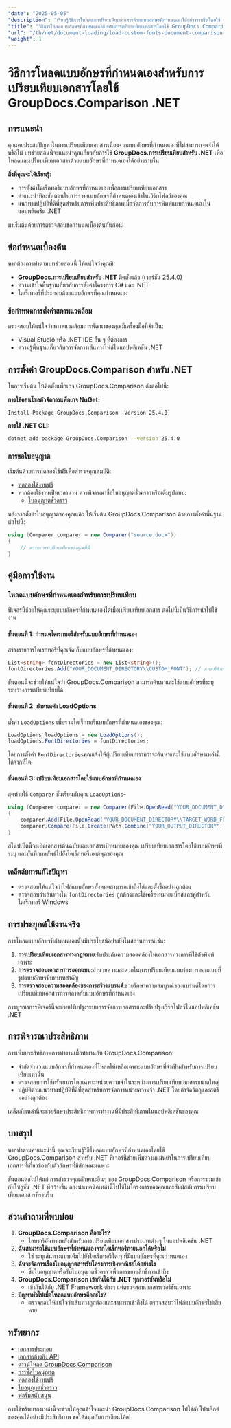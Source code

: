 ```yaml
---
"date": "2025-05-05"
"description": "เรียนรู้วิธีการโหลดและเปรียบเทียบเอกสารด้วยแบบอักษรที่กำหนดเองได้อย่างราบรื่นโดยใช้ GroupDocs.Comparison สำหรับ .NET ปฏิบัติตามคำแนะนำทีละขั้นตอนและแนวทางปฏิบัติที่ดีที่สุด"
"title": "วิธีการโหลดแบบอักษรที่กำหนดเองสำหรับการเปรียบเทียบเอกสารโดยใช้ GroupDocs.Comparison .NET"
"url": "/th/net/document-loading/load-custom-fonts-document-comparison-groupdocs-net/"
"weight": 1
---
```


# วิธีการโหลดแบบอักษรที่กำหนดเองสำหรับการเปรียบเทียบเอกสารโดยใช้ GroupDocs.Comparison .NET

## การแนะนำ

คุณเคยประสบปัญหาในการเปรียบเทียบเอกสารเนื่องจากแบบอักษรที่กำหนดเองที่ไม่สามารถจดจำได้หรือไม่ บทช่วยสอนนี้จะแนะนำคุณเกี่ยวกับการใช้ **GroupDocs.การเปรียบเทียบสำหรับ .NET** เพื่อโหลดและเปรียบเทียบเอกสารด้วยแบบอักษรที่กำหนดเองได้อย่างราบรื่น 

**สิ่งที่คุณจะได้เรียนรู้:**
- การตั้งค่าไดเร็กทอรีแบบอักษรที่กำหนดเองเพื่อการเปรียบเทียบเอกสาร
- คำแนะนำทีละขั้นตอนในการรวมแบบอักษรที่กำหนดเองเข้าในเวิร์กโฟลว์ของคุณ
- แนวทางปฏิบัติที่ดีที่สุดสำหรับการเพิ่มประสิทธิภาพเมื่อจัดการกับการพิมพ์แบบกำหนดเองในแอปพลิเคชัน .NET

มาเริ่มต้นด้วยการตรวจสอบข้อกำหนดเบื้องต้นกันก่อน!

## ข้อกำหนดเบื้องต้น

หากต้องการทำตามบทช่วยสอนนี้ ให้แน่ใจว่าคุณมี:

- **GroupDocs.การเปรียบเทียบสำหรับ .NET** ติดตั้งแล้ว (เวอร์ชัน 25.4.0)
- ความเข้าใจพื้นฐานเกี่ยวกับการตั้งค่าโครงการ C# และ .NET
- ไดเร็กทอรีที่ประกอบด้วยแบบอักษรที่คุณกำหนดเอง

### ข้อกำหนดการตั้งค่าสภาพแวดล้อม
ตรวจสอบให้แน่ใจว่าสภาพแวดล้อมการพัฒนาของคุณมีเครื่องมือที่จำเป็น:
- Visual Studio หรือ .NET IDE อื่น ๆ ที่ต้องการ
- ความรู้พื้นฐานเกี่ยวกับการจัดการเส้นทางไฟล์ในแอปพลิเคชัน .NET

## การตั้งค่า GroupDocs.Comparison สำหรับ .NET

ในการเริ่มต้น ให้ติดตั้งแพ็กเกจ GroupDocs.Comparison ดังต่อไปนี้:

**การใช้คอนโซลตัวจัดการแพ็กเกจ NuGet:**

```shell
Install-Package GroupDocs.Comparison -Version 25.4.0
```

**การใช้ .NET CLI:**

```bash
dotnet add package GroupDocs.Comparison --version 25.4.0
```

### การขอใบอนุญาต

เริ่มต้นด้วยการทดลองใช้ฟรีเพื่อสำรวจคุณสมบัติ:
- [ทดลองใช้งานฟรี](https://releases.groupdocs.com/comparison/net/)
- หากต้องใช้งานเป็นเวลานาน ควรพิจารณาซื้อใบอนุญาตชั่วคราวหรือเต็มรูปแบบ:
  - [ใบอนุญาตชั่วคราว](https://purchase.groupdocs.com/temporary-license/)

หลังจากตั้งค่าใบอนุญาตของคุณแล้ว ให้เริ่มต้น GroupDocs.Comparison ด้วยการตั้งค่าพื้นฐานต่อไปนี้:

```csharp
using (Comparer comparer = new Comparer("source.docx"))
{
    // ตรรกะการเปรียบเทียบของคุณที่นี่
}
```

## คู่มือการใช้งาน

### โหลดแบบอักษรที่กำหนดเองสำหรับการเปรียบเทียบ

ฟีเจอร์นี้ช่วยให้คุณระบุแบบอักษรที่กำหนดเองได้เมื่อเปรียบเทียบเอกสาร ต่อไปนี้เป็นวิธีการนำไปใช้งาน

#### ขั้นตอนที่ 1: กำหนดไดเรกทอรีสำหรับแบบอักษรที่กำหนดเอง

สร้างรายการไดเรกทอรีที่คุณจัดเก็บแบบอักษรที่กำหนดเอง:

```csharp
List<string> fontDirectories = new List<string>();
fontDirectories.Add("YOUR_DOCUMENT_DIRECTORY\\CUSTOM_FONT"); // แทนที่ด้วยเส้นทางไดเร็กทอรีแบบอักษรที่กำหนดเองของคุณ
```

ขั้นตอนนี้จะช่วยให้แน่ใจว่า GroupDocs.Comparison สามารถค้นหาและใช้แบบอักษรที่ระบุระหว่างการเปรียบเทียบได้

#### ขั้นตอนที่ 2: กำหนดค่า LoadOptions

ตั้งค่า `LoadOptions` เพื่อรวมไดเร็กทอรีแบบอักษรที่กำหนดเองของคุณ:

```csharp
LoadOptions loadOptions = new LoadOptions();
loadOptions.FontDirectories = fontDirectories;
```

โดยการตั้งค่า `FontDirectories`คุณแจ้งให้ผู้เปรียบเทียบทราบว่าจะค้นหาและใช้แบบอักษรเหล่านี้ได้จากที่ใด

#### ขั้นตอนที่ 3: เปรียบเทียบเอกสารโดยใช้แบบอักษรที่กำหนดเอง

สุดท้ายใช้ `Comparer` ชั้นเรียนกับคุณ `LoadOptions`-

```csharp
using (Comparer comparer = new Comparer(File.OpenRead("YOUR_DOCUMENT_DIRECTORY\\SOURCE_WORD_FONT"), loadOptions))
{
    comparer.Add(File.OpenRead("YOUR_DOCUMENT_DIRECTORY\\TARGET_WORD_FONT"));
    comparer.Compare(File.Create(Path.Combine("YOUR_OUTPUT_DIRECTORY", "RESULT_WORD_FONT")));
}
```

สไนปเป็ตนี้จะเปิดเอกสารต้นฉบับและเอกสารเป้าหมายของคุณ เปรียบเทียบเอกสารโดยใช้แบบอักษรที่ระบุ และบันทึกผลลัพธ์ไปยังไดเร็กทอรีเอาต์พุตของคุณ

### เคล็ดลับการแก้ไขปัญหา

- ตรวจสอบให้แน่ใจว่าไฟล์แบบอักษรทั้งหมดสามารถเข้าถึงได้และตั้งชื่ออย่างถูกต้อง
- ตรวจสอบว่าเส้นทางใน `fontDirectories` ถูกต้องและใช้เครื่องหมายแบ็กสแลชคู่สำหรับไดเร็กทอรี Windows

## การประยุกต์ใช้งานจริง

การโหลดแบบอักษรที่กำหนดเองนั้นมีประโยชน์อย่างยิ่งในสถานการณ์เช่น:

1. **การเปรียบเทียบเอกสารทางกฎหมาย**:รับประกันความสอดคล้องในเอกสารทางการที่ใช้ตัวพิมพ์เฉพาะ
2. **การตรวจสอบเอกสารการออกแบบ**:อำนวยความสะดวกในการเปรียบเทียบแบบร่างการออกแบบที่รูปแบบอักษรมีบทบาทสำคัญ
3. **การตรวจสอบความสอดคล้องของการสร้างแบรนด์**:ช่วยรักษาความสมบูรณ์ของแบรนด์โดยการเปรียบเทียบเอกสารการตลาดกับแบบอักษรที่กำหนดเอง

การบูรณาการฟีเจอร์นี้จะช่วยปรับปรุงระบบการจัดการเอกสารและปรับปรุงเวิร์กโฟลว์ในแอปพลิเคชัน .NET

## การพิจารณาประสิทธิภาพ

การเพิ่มประสิทธิภาพการทำงานเมื่อทำงานกับ GroupDocs.Comparison:
- จำกัดจำนวนแบบอักษรที่กำหนดเองที่โหลดให้เหลือเฉพาะแบบอักษรที่จำเป็นสำหรับการเปรียบเทียบเท่านั้น
- ตรวจสอบการใช้ทรัพยากรโดยเฉพาะหน่วยความจำในระหว่างการเปรียบเทียบเอกสารขนาดใหญ่
- ปฏิบัติตามแนวทางปฏิบัติที่ดีที่สุดสำหรับการจัดการหน่วยความจำ .NET โดยกำจัดวัตถุและสตรีมอย่างถูกต้อง

เคล็ดลับเหล่านี้จะช่วยรักษาประสิทธิภาพการทำงานที่มีประสิทธิภาพในแอปพลิเคชันของคุณ

## บทสรุป

หากทำตามคำแนะนำนี้ คุณจะเรียนรู้วิธีโหลดแบบอักษรที่กำหนดเองโดยใช้ GroupDocs.Comparison สำหรับ .NET ฟีเจอร์นี้ช่วยเพิ่มความแม่นยำในการเปรียบเทียบเอกสารที่เกี่ยวข้องกับตัวอักษรที่มีลักษณะเฉพาะ 

ขั้นตอนต่อไปได้แก่ การสำรวจคุณลักษณะอื่นๆ ของ GroupDocs.Comparison หรือการรวมเข้ากับโซลูชัน .NET ที่กว้างขึ้น ลองนำเทคนิคเหล่านี้ไปใช้ในโครงการของคุณและสัมผัสกับการเปรียบเทียบเอกสารที่ราบรื่น

## ส่วนคำถามที่พบบ่อย

1. **GroupDocs.Comparison คืออะไร?**
   - ไลบรารีอันทรงพลังสำหรับการเปรียบเทียบเอกสารประเภทต่างๆ ในแอปพลิเคชัน .NET
2. **ฉันสามารถใช้แบบอักษรที่กำหนดเองจากไดเร็กทอรีภายนอกได้หรือไม่**
   - ใช่ ระบุเส้นทางแบบเต็มไปยังไดเร็กทอรีใด ๆ ที่มีแบบอักษรที่คุณกำหนดเอง
3. **ฉันจะจัดการเรื่องใบอนุญาตสำหรับโครงการเชิงพาณิชย์ได้อย่างไร**
   - ซื้อใบอนุญาตหรือรับใบอนุญาตชั่วคราวเพื่อการขยายสิทธิ์การเข้าถึง
4. **GroupDocs.Comparison เข้ากันได้กับ .NET ทุกเวอร์ชันหรือไม่**
   - เข้ากันได้กับ .NET Framework ต่างๆ แต่ตรวจสอบเอกสารเวอร์ชันเฉพาะ
5. **ปัญหาทั่วไปเมื่อโหลดแบบอักษรคืออะไร?**
   - ตรวจสอบให้แน่ใจว่าเส้นทางถูกต้องและสามารถเข้าถึงได้ ตรวจสอบว่าไฟล์แบบอักษรไม่เสียหาย

## ทรัพยากร
- [เอกสารประกอบ](https://docs.groupdocs.com/comparison/net/)
- [เอกสารอ้างอิง API](https://reference.groupdocs.com/comparison/net/)
- [ดาวน์โหลด GroupDocs.Comparison](https://releases.groupdocs.com/comparison/net/)
- [การซื้อใบอนุญาต](https://purchase.groupdocs.com/buy)
- [ทดลองใช้งานฟรี](https://releases.groupdocs.com/comparison/net/)
- [ใบอนุญาตชั่วคราว](https://purchase.groupdocs.com/temporary-license/)
- [ฟอรั่มสนับสนุน](https://forum.groupdocs.com/c/comparison/)

การใช้ทรัพยากรเหล่านี้จะช่วยให้คุณเข้าใจและนำ GroupDocs.Comparison ไปใช้กับโปรเจ็กต์ของคุณได้อย่างมีประสิทธิภาพ ขอให้สนุกกับการเขียนโค้ด!